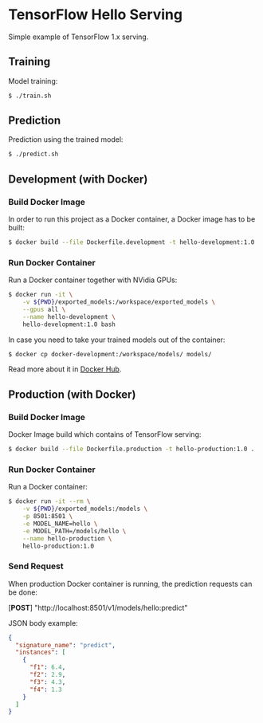 # TensorFlow Hello Serving

Simple example of TensorFlow 1.x serving.

## Training

Model training:
 
```bash
$ ./train.sh
```

## Prediction

Prediction using the trained model:
 
```bash
$ ./predict.sh
```

## Development (with Docker)

### Build Docker Image

In order to run this project as a Docker container, a Docker image has to be built:
```bash
$ docker build --file Dockerfile.development -t hello-development:1.0 .
```

### Run Docker Container

Run a Docker container together with NVidia GPUs:
```bash 
$ docker run -it \
    -v ${PWD}/exported_models:/workspace/exported_models \
    --gpus all \
    --name hello-development \
    hello-development:1.0 bash
```

In case you need to take your trained models out of the container:
```bash 
$ docker cp docker-development:/workspace/models/ models/
```

Read more about it in [Docker Hub](https://hub.docker.com/r/tensorflow/tensorflow/).

## Production (with Docker)

### Build Docker Image

Docker Image build which contains of TensorFlow serving:
```bash
$ docker build --file Dockerfile.production -t hello-production:1.0 .
```

### Run Docker Container

Run a Docker container:
```bash
$ docker run -it --rm \
    -v ${PWD}/exported_models:/models \
    -p 8501:8501 \
    -e MODEL_NAME=hello \
    -e MODEL_PATH=/models/hello \
    --name hello-production \
    hello-production:1.0
```

### Send Request

When production Docker container is running, the prediction requests can be done:

[**POST**] "http://localhost:8501/v1/models/hello:predict"

JSON body example:
```json
{
  "signature_name": "predict",
  "instances": [
    {
      "f1": 6.4,
      "f2": 2.9,
      "f3": 4.3,
      "f4": 1.3
    }
  ]
}
```

